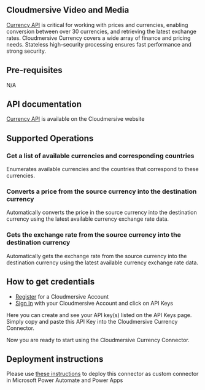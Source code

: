 
## Cloudmersive Video and Media
[Currency API](https://cloudmersive.com/currency-api) is critical for working with prices and currencies, enabling conversion between over 30 currencies, and retrieving the latest exchange rates.  Cloudmersive Currency covers a wide array of finance and pricing needs.  Stateless high-security processing ensures fast performance and strong security.


## Pre-requisites
N/A


## API documentation
[Currency API](https://api.cloudmersive.com/docs/currency.asp) is available on the Cloudmersive website


## Supported Operations

### Get a list of available currencies and corresponding countries
Enumerates available currencies and the countries that correspond to these currencies.

### Converts a price from the source currency into the destination currency
Automatically converts the price in the source currency into the destination currency using the latest available currency exchange rate data.

### Gets the exchange rate from the source currency into the destination currency
Automatically gets the exchange rate from the source currency into the destination currency using the latest available currency exchange rate data.

## How to get credentials
- [Register](https://account.cloudmersive.com/signup) for a Cloudmersive Account
- [Sign In](https://account.cloudmersive.com/login) with your Cloudmersive Account and click on API Keys

Here you can create and see your API key(s) listed on the API Keys page.  Simply copy and paste this API Key into the Cloudmersive Currency Connector.

Now you are ready to start using the Cloudmersive Currency Connector.


## Deployment instructions
Please use [these instructions](https://docs.microsoft.com/en-us/connectors/custom-connectors/paconn-cli) to deploy this connector as custom connector in Microsoft Power Automate and Power Apps

